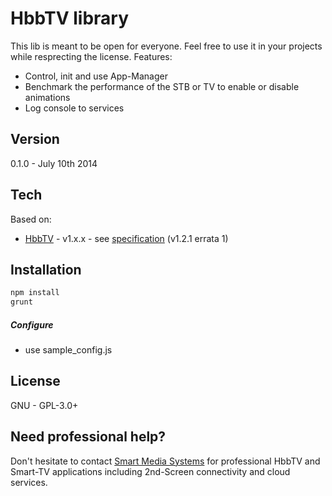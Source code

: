 HbbTV library
=========

This lib is meant to be open for everyone. Feel free to use it in your projects while resprecting the license.
Features:

  - Control, init and use App-Manager
  - Benchmark the performance of the STB or TV to enable or disable animations
  - Log console to services



Version
----

0.1.0 - July 10th 2014

Tech
-----------

Based on:

* [HbbTV] - v1.x.x - see [specification] (v1.2.1 errata 1)


Installation
--------------

```sh
npm install
grunt
```

##### Configure

* use sample_config.js




License
----

GNU - GPL-3.0+



Need professional help?
--------------
Don't hesitate to contact [Smart Media Systems] for professional HbbTV and Smart-TV applications including 2nd-Screen connectivity and cloud services.



[HbbTV]:http://hbbtv.org
[Smart Media Systems]:http://smartmedia-systems.de
[specification]:http://hbbtv.org/pages/about_hbbtv/TS102796-v121-errata-1.pdf
